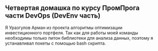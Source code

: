 ## Четвертая домашка по курсу ПромПрога части DevOps (DevEnv часть)
Я Уразгулов Арман из проекта алгоритмы оптимизации инвестиционного портфеля. Так как для работы моей команды необходимы только питон библиотеки для анализа данных, поэтому я устанавливал покеты с помощью bash скрипта.

